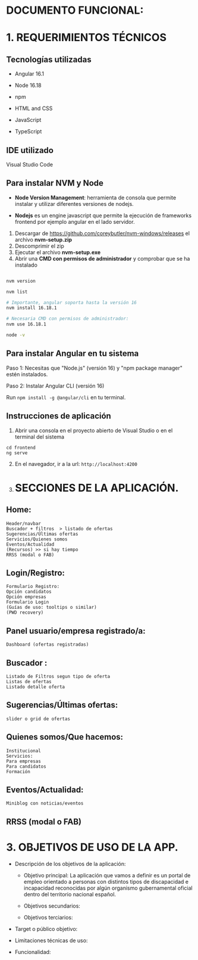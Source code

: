 # DOCUMENTO FUNCIONAL:

# 1. REQUERIMIENTOS TÉCNICOS

## Tecnologías utilizadas

- Angular 16.1

- Node 16.18

- npm

- HTML and CSS

- JavaScript

- TypeScript

## IDE utilizado
Visual Studio Code
  
## Para instalar NVM y Node

- **Node Version Management**: herramienta de consola que permite instalar y utilizar diferentes versiones de nodejs.

- **Nodejs** es un engine javascript que permite la ejecución de frameworks frontend por ejemplo angular en el lado servidor.

1. Descargar de https://github.com/coreybutler/nvm-windows/releases el archivo **nvm-setup.zip**
3. Descomprimir el zip
4. Ejecutar el archivo **nvm-setup.exe**
5. Abrir una **CMD con permisos de administrador** y comprobar que se ha instalado

```bash

nvm version

nvm list

# Importante, angular soporta hasta la versión 16
nvm install 16.18.1

# Necesaria CMD con permisos de administrador:
nvm use 16.18.1

node -v
```

## Para instalar Angular en tu sistema
Paso 1: Necesitas que "Node.js" (versión 16) y "npm package manager" estén instalados.

Paso 2: Instalar Angular CLI (versión 16)

Run `npm install -g @angular/cli` en tu terminal.  
  
## Instrucciones de aplicación  
  
1. Abrir una consola en el proyecto abierto de Visual Studio o en el terminal del sistema
```
cd frontend
ng serve
```
2. En el navegador, ir a la url: `http://localhost:4200`



2. # SECCIONES DE LA APLICACIÓN.

## Home:
	Header/navbar
	Buscador + filtros  > listado de ofertas
	Sugerencias/Últimas ofertas
	Servicios/Quienes somos
	Eventos/Actualidad
	(Recursos) >> si hay tiempo
	RRSS (modal o FAB)

## Login/Registro:
	Formulario Registro:
	Opción candidatos
	Opción empresas
	Formulario Login
	(Guías de uso: tooltips o similar)
	(PWD recovery)

## Panel usuario/empresa registrado/a:
	Dashboard (ofertas registradas)

## Buscador :
	Listado de Filtros segun tipo de oferta
	Listas de ofertas
	Listado detalle oferta

## Sugerencias/Últimas ofertas:
	slider o grid de ofertas

## Quienes somos/Que hacemos:
	Institucional
	Servicios: 
	Para empresas
	Para candidatos
	Formación

## Eventos/Actualidad:
	Miniblog con noticias/eventos

## RRSS (modal o FAB)


# 3. OBJETIVOS DE USO DE LA APP.

- Descripción de los objetivos de la aplicación:
	- Objetivo principal:
		La aplicación que vamos a definir es un portal de empleo orientado a personas con distintos tipos de discapacidad e incapacidad reconocidas por algún organismo gubernamental oficial dentro del territorio nacional español.

	- Objetivos secundarios:
	- Objetivos terciarios:


- Target o público objetivo:

- Limitaciones técnicas de uso:

- Funcionalidad:
